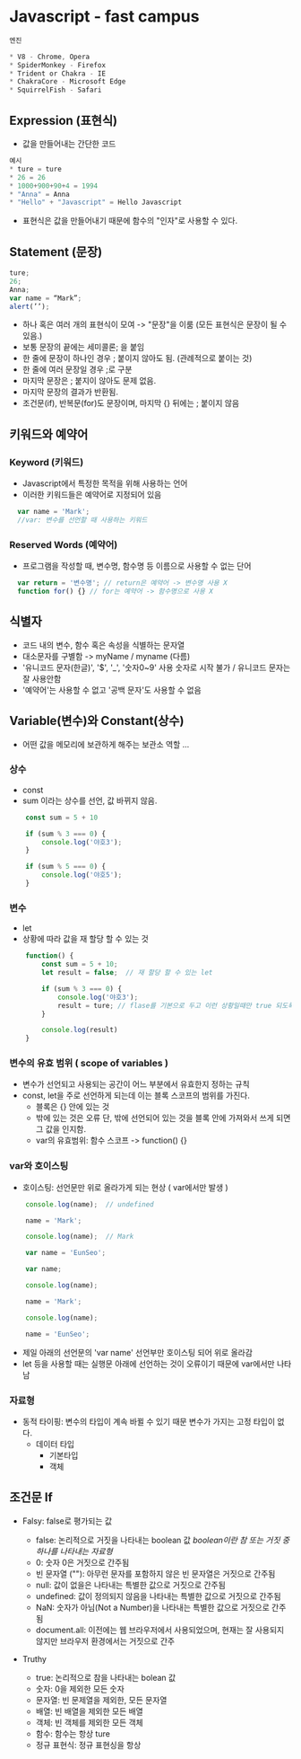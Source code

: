 # Javascript - fast campus


```js
엔진

* V8 - Chrome, Opera
* SpiderMonkey - Firefox
* Trident or Chakra - IE
* ChakraCore - Microsoft Edge
* SquirrelFish - Safari

```


## Expression (표현식)
- 값을 만들어내는 간단한 코드
```js
예시
* ture = ture
* 26 = 26
* 1000+900+90+4 = 1994
* "Anna" = Anna
* "Hello" + "Javascript" = Hello Javascript
```
- 표현식은 값을 만들어내기 때문에 함수의 "인자"로 사용할 수 있다.


## Statement (문장)
```js
ture;
26;
Anna; 
var name = “Mark”;
alert(’’);
```
- 하나 혹은 여러 개의 표현식이 모여 -> "문장"을 이룸 (모든 표현식은 문장이 될 수 있음.)
- 보통 문장의 끝에는 세미콜론; 을 붙임
- 한 줄에 문장이 하나인 경우 ; 붙이지 않아도 됨. (관례적으로 붙이는 것)
- 한 줄에 여러 문장일 경우 ;로 구분
- 마지막 문장은 ; 붙지이 않아도 문제 없음.
- 마지막 문장의 결과가 반환됨.
- 조건문(if), 반복문(for)도 문장이며, 마지막 {} 뒤에는 ; 붙이지 않음



## 키워드와 예약어
### Keyword (키워드)
- Javascript에서 특정한 목적을 위해 사용하는 언어
- 이러한 키워드들은 예약어로 지정되어 있음
```js
  var name = 'Mark';
  //var: 변수를 선언할 때 사용하는 키워드
```


### Reserved Words (예약어)
- 프로그램을 작성할 때, 변수명, 함수명 등 이름으로 사용할 수 없는 단어
```js
  var return = '변수명'; // return은 예약어 -> 변수명 사용 X
  function for() {} // for는 예약어 -> 함수명으로 사용 X
```


## 식별자
- 코드 내의 변수, 함수 혹은 속성을 식별하는 문자열
- 대소문자를 구별함 -> myName / myname (다름)
- '유니코드 문자(한글)', '$', '_', '숫자0~9' 사용 
    숫자로 시작 불가 / 유니코드 문자는 잘 사용안함
- '예약어'는 사용할 수 없고 '공백 문자'도 사용할 수 없음



## Variable(변수)와 Constant(상수)
- 어떤 값을 메모리에 보관하게 해주는 보관소 역할 ...


### 상수
- const
- sum 이라는 상수를 선언, 값 바뀌지 않음.
```js
    const sum = 5 + 10

    if (sum % 3 === 0) {
        console.log('야호3');
    }

    if (sum % 5 === 0) {
        console.log('야호5');
    }
```


### 변수
- let 
- 상황에 따라 값을 재 할당 할 수 있는 것
```js
    function() {
        const sum = 5 + 10;
        let result = false;  // 재 할당 할 수 있는 let

        if (sum % 3 === 0) {
            console.log('야호3');
            result = ture; // flase를 기본으로 두고 이런 상황일때만 true 되도록 재 할당
        }

        console.log(result)
    }
```


### 변수의 유효 범위 ( scope of variables )
- 변수가 선언되고 사용되는 공간이 어느 부분에서 유효한지 정하는 규칙
- const, let을 주로 선언하게 되는데 이는 블록 스코프의 범위를 가진다.
    + 블록은 {} 안에 있는 것
    + 밖에 있는 것은 오류
        단, 밖에 선언되어 있는 것을 블록 안에 가져와서 쓰게 되면 그 값을 인지함.
    + var의 유효범위: 함수 스코프 -> function() {}



### var와 호이스팅
- 호이스팅: 선언문만 위로 올라가게 되는 현상 ( var에서만 발생 )
```js
    console.log(name);  // undefined

    name = 'Mark'; 

    console.log(name);  // Mark

    var name = 'EunSeo'; 
```
```js
    var name; 

    console.log(name); 

    name = 'Mark';

    console.log(name);

    name = 'EunSeo';
```
- 제일 아래의 선언문의 'var name' 선언부만 호이스팅 되어 위로 올라감
- let 등을 사용할 때는 실행문 아래에 선언하는 것이 오류이기 때문에 var에서만 나타남



### 자료형
- 동적 타이핑: 변수의 타입이 계속 바뀔 수 있기 때문
    변수가 가지는 고정 타입이 없다.
    + 데이터 타입
        - 기본타입
        - 객체



## 조건문 If
* Falsy: false로 평가되는 값
    - false: 논리적으로 거짓을 나타내는 boolean 값 *boolean이란 참 또는 거짓 중 하나를 나타내는 자료형*
    - 0: 숫자 0은 거짓으로 간주됨
    - 빈 문자열 (""): 아무런 문자를 포함하지 않은 빈 문자열은 거짓으로 간주됨
    - null: 값이 없을은 나타내는 특별한 값으로 거짓으로 간주됨
    - undefined: 값이 정의되지 않음을 나타내는 특별한 값으로 거짓으로 간주됨
    - NaN: 숫자가 아님(Not a Number)을 나타내는 특별한 값으로 거짓으로 간주됨
    - document.all: 이전에는 웹 브라우저에서 사용되었으며, 현재는 잘 사용되지 않지만 브라우저 환경에서는 
        거짓으로 간주


* Truthy
    - true: 논리적으로 참을 나타내는 bolean 값
    - 숫자: 0을 제외한 모든 숫자 
    - 문자열: 빈 문제열을 제외한, 모든 문자열
    - 배열: 빈 배열을 제외한 모든 배열
    - 객체: 빈 객체를 제외한 모든 객체
    - 함수: 함수는 항상 ture
    - 정규 표현식: 정규 표현싱을 항상  


















